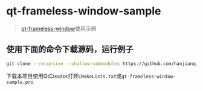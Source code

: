 # qt-frameless-window-sample

> [qt-frameless-window](https://github.com/hanjianqiao/qt-frameless-window)使用示例

## 使用下面的命令下载源码，运行例子
```bash
git clone --recursive --shallow-submodules https://github.com/hanjianqiao/qt-frameless-window-sample.git
```

下载本项目使用QtCreator打开`CMakeLists.txt`或`qt-frameless-window-sample.pro`
